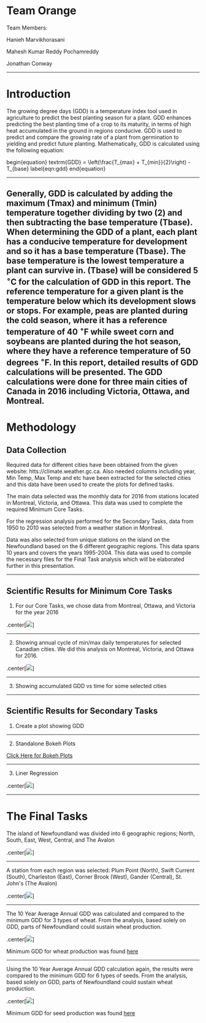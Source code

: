 # Team Orange

Team Members:

Hanieh Marvikhorasani

Mahesh Kumar Reddy Pochamreddy

Jonathan Conway

---

# Introduction

The growing degree days (GDD) is a temperature index tool used in agriculture to predict the best planting season for a plant. GDD enhances predicting the best planting time of a crop to its maturity, in terms of high heat accumulated in the ground in regions conducive. GDD is used to predict and compare the growing rate of a plant from germination to yielding and predict future planting.
Mathematically, GDD is calculated using the following equation:

begin{equation}
textrm{GDD} = \left(\frac{T_{max} + T_{min}}{2}\right) - T_{base}
label{eqn:gdd}
end{equation}

---

Generally, GDD is calculated by adding the maximum (Tmax) and minimum (Tmin) temperature together dividing by two (2) and then subtracting the base temperature (Tbase).
When determining the GDD of a plant, each plant has a conducive temperature for development and so it has a base temperature (Tbase). The base temperature is the lowest temperature a plant can survive in. (Tbase) will be considered 5 $^{\circ}$C for the calculation of GDD in this report.
The reference temperature for a given plant is the temperature below which its development slows or stops. For example, peas are planted during the cold season, where it has a reference temperature of 40  $^{\circ}$F while sweet corn and soybeans are planted during the hot season, where they have a reference temperature of 50 degrees  $^{\circ}$F.
In this report, detailed results of GDD calculations will be presented. The GDD calculations were done for three main cities of Canada in 2016 including Victoria, Ottawa, and Montreal.
---

# Methodology
## Data Collection

Required  data  for  different  cities  have  been  obtained  from  the  given  website:
htts://climate.weather.gc.ca.  Also needed columns including year, Min Temp,
Max  Temp  and  etc  have  been  extracted  for  the  selected  cities  and  this  data
have  been  used  to  create  the  plots  for  defined  tasks.   

The main data selected was the monthly data for 2016 from stations located in Montreal, Victoria, and Ottawa. This data was used to complete the required Minimum Core Tasks.

For the regression analysis performed for the Secondary Tasks, data from 1950 to 2010 was selected from a weather station in Montreal.

Data was also selected from unique stations on the island on the Newfoundland based on the 6 different geographic regions. This data spans 10 years and covers the years 1995-2004. This data was used to compile the necessary files for the Final Task analysis which will be elaborated further in this presentation.  

---

## Scientific Results for Minimum Core Tasks

1. For our Core Tasks, we chose data from Montreal, Ottawa, and Victoria for the year 2016

.center[<img src="http://www.cs.mun.ca/~charlesc/cmsc6950/Canada_final.jpg">]

---

2. Showing annual cycle of min/max daily temperatures for selected Canadian cities. We did this analysis on Montreal, Victoria, and Ottawa for 2016.

.center[<img src="http://www.cs.mun.ca/~charlesc/cmsc6950/MinMaxPlot.png">]

---

3. Showing accumulated GDD vs time for some selected cities

---

## Scientific Results for Secondary Tasks

1. Create a plot showing GDD

---

2. Standalone Bokeh Plots

[Click Here for Bokeh Plots](http://www.cs.mun.ca/~charlesc/cmsc6950/bokehplot.html)

---

3. Liner Regression

.center[<img src="http://www.cs.mun.ca/~charlesc/cmsc6950/LinReg.png">]

---

# The Final Tasks

The island of Newfoundland was divided into 6 geographic regions; North, South, East, West, Central, and The Avalon

.center[<img src="http://www.cs.mun.ca/~charlesc/cmsc6950/Island_of_Newfoundland_Regions_final.jpg">]

---

A station from each region was selected: Plum Point (North), Swift Current (South), Charleston (East), Corner Brook (West), Gander (Central), St. John's (The Avalon)

.center[<img src="http://www.cs.mun.ca/~charlesc/cmsc6950/Island_of_Newfoundland_final.jpg">]

---

The 10 Year Average Annual GDD was calculated and compared to the minimum GDD for 3 types of wheat. From the analysis, based solely on GDD, parts of Newfoundland could sustain wheat production.

.center[<img src="http://www.cs.mun.ca/~charlesc/cmsc6950/nlwheatplot.png">]

Minimum GDD for wheat production was found [here](http://store.msuextension.org/publications/agandnaturalresources/mt200103ag.pdf)

---

Using the 10 Year Average Annual GDD calculation again, the results were compared to the minimum GDD for 6 types of seeds. From the analysis, based solely on GDD, parts of Newfoundland could sustain wheat production.

.center[<img src="http://www.cs.mun.ca/~charlesc/cmsc6950/nlseedplot.png">]

Minimum GDD for seed production was found [here](http://store.msuextension.org/publications/agandnaturalresources/mt200103ag.pdf)
